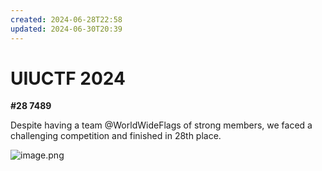```yaml
---
created: 2024-06-28T22:58
updated: 2024-06-30T20:39
---
```


# UIUCTF 2024

**#28 7489**

Despite having a team @WorldWideFlags of strong members, we faced a challenging competition and finished in 28th place.

![image.png](https://res.cloudinary.com/kumonochisanaka/image/upload/v1719794356/2024/06/0a27dbacf99f7a5d6da6529ea6248962.png)
